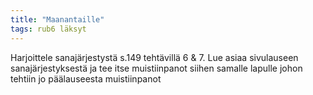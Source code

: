 ```yaml
---
title: "Maanantaille"
tags: rub6 läksyt
---
```


Harjoittele sanajärjestystä s.149 tehtävillä 6 & 7. Lue asiaa sivulauseen sanajärjestyksestä ja tee itse muistiinpanot siihen samalle lapulle johon tehtiin jo päälauseesta muistiinpanot
